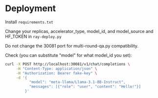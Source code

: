 # Deployment

Install `requirements.txt`

Change your replicas, accelerator_type, model_id, and model_source and HF_TOKEN in `ray-deploy.py`

Do not change the 30081 port for multi-round-qa.py compatibility.

Check (you can substitute "model" for what model_id you set):
```bash
curl -X POST http://localhost:30081/v1/chat/completions \
     -H "Content-Type: application/json" \
     -H "Authorization: Bearer fake-key" \
     -d '{
           "model": "meta-llama/Llama-3.1-8B-Instruct",
           "messages": [{"role": "user", "content": "Hello!"}]
         }'
```